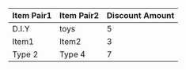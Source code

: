|Item Pair1|Item Pair2|Discount Amount|
|----------|----------|---------------|
|D.I.Y|toys|5|
|Item1|Item2|3|
|Type 2|Type 4|7|